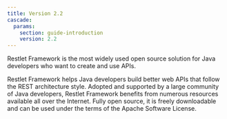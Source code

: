 ```yaml
---
title: Version 2.2
cascade:
  params:
    section: guide-introduction
    version: 2.2
---
```


Restlet Framework is the most widely used open source solution for Java developers who want to create and use APIs.

Restlet Framework helps Java developers build better web APIs that follow the REST architecture style. Adopted and supported by a large community of Java developers, Restlet Framework benefits from numerous resources available all over the Internet. Fully open source, it is freely downloadable and can be used under the terms of the Apache Software License.

